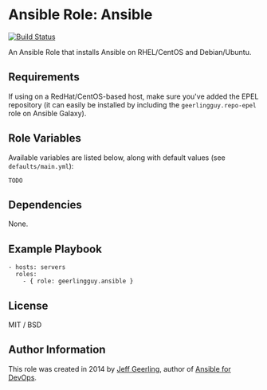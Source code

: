 # Ansible Role: Ansible

[![Build Status](https://travis-ci.org/geerlingguy/ansible-role-ansible.svg?branch=master)](https://travis-ci.org/geerlingguy/ansible-role-ansible)

An Ansible Role that installs Ansible on RHEL/CentOS and Debian/Ubuntu.

## Requirements

If using on a RedHat/CentOS-based host, make sure you've added the EPEL repository (it can easily be installed by including the `geerlingguy.repo-epel` role on Ansible Galaxy).

## Role Variables

Available variables are listed below, along with default values (see `defaults/main.yml`):

    TODO

## Dependencies

None.

## Example Playbook

    - hosts: servers
      roles:
        - { role: geerlingguy.ansible }

## License

MIT / BSD

## Author Information

This role was created in 2014 by [Jeff Geerling](http://jeffgeerling.com/), author of [Ansible for DevOps](http://ansiblefordevops.com/).

